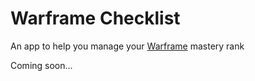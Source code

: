 # Warframe Checklist

An app to help you manage your [Warframe](http://warframe.com) mastery rank

Coming soon...
